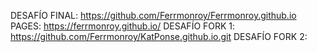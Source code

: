 DESAFÍO FINAL: https://github.com/Ferrmonroy/Ferrmonroy.github.io
PAGES: https://ferrmonroy.github.io/
DESAFÍO FORK 1: https://github.com/Ferrmonroy/KatPonse.github.io.git
DESAFÍO FORK 2: 
